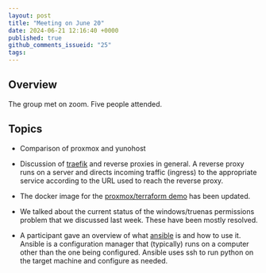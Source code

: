 ```yaml
---
layout: post
title: "Meeting on June 20"
date: 2024-06-21 12:16:40 +0000
published: true
github_comments_issueid: "25"
tags:
---
```


## Overview
The group met on zoom.  Five people attended.   

## Topics
* Comparison of proxmox and yunohost

* Discussion of [traefik](https://traefik.io) and reverse proxies in general.   A reverse proxy runs on a server and directs incoming traffic (ingress) to the appropriate service according to the URL used to reach the reverse proxy.

* The docker image for the [proxmox/terraform demo](https://github.com/dmbrownlee/demo-proxmox-terraform) has been updated.

* We talked about the current status of the windows/truenas permissions problem that we discussed last week.   These have been mostly resolved.

* A participant gave an overview of what [ansible](https://www.ansible.com/) is and how to use it.  Ansible is a configuration manager that (typically) runs on a computer other than the one being configured.   Ansible uses ssh to run python on the target machine and configure as needed.


